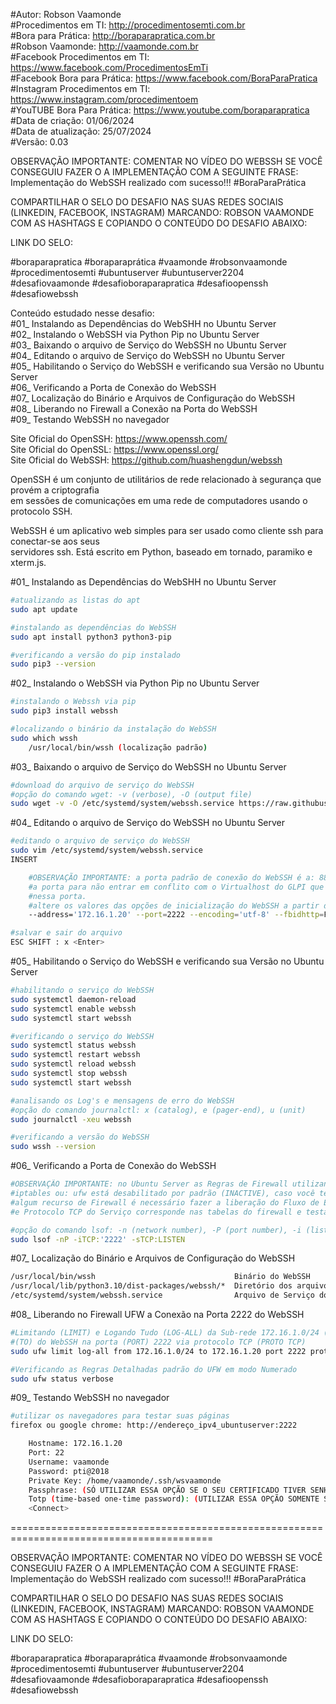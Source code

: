 #Autor: Robson Vaamonde<br>
#Procedimentos em TI: http://procedimentosemti.com.br<br>
#Bora para Prática: http://boraparapratica.com.br<br>
#Robson Vaamonde: http://vaamonde.com.br<br>
#Facebook Procedimentos em TI: https://www.facebook.com/ProcedimentosEmTi<br>
#Facebook Bora para Prática: https://www.facebook.com/BoraParaPratica<br>
#Instagram Procedimentos em TI: https://www.instagram.com/procedimentoem<br>
#YouTUBE Bora Para Prática: https://www.youtube.com/boraparapratica<br>
#Data de criação: 01/06/2024<br>
#Data de atualização: 25/07/2024<br>
#Versão: 0.03<br>

OBSERVAÇÃO IMPORTANTE: COMENTAR NO VÍDEO DO WEBSSH SE VOCÊ CONSEGUIU FAZER O A IMPLEMENTAÇÃO COM 
A SEGUINTE FRASE: Implementação do WebSSH realizado com sucesso!!! #BoraParaPrática

COMPARTILHAR O SELO DO DESAFIO NAS SUAS REDES SOCIAIS (LINKEDIN, FACEBOOK, INSTAGRAM)
MARCANDO: ROBSON VAAMONDE COM AS HASHTAGS E COPIANDO O CONTEÚDO DO DESAFIO ABAIXO: 

LINK DO SELO: 

#boraparapratica #boraparaprática #vaamonde #robsonvaamonde #procedimentosemti #ubuntuserver 
#ubuntuserver2204 #desafiovaamonde #desafioboraparapratica #desafioopenssh #desafiowebssh

Conteúdo estudado nesse desafio:<br>
#01_ Instalando as Dependências do WebSHH no Ubuntu Server<br>
#02_ Instalando o WebSSH via Python Pip no Ubuntu Server<br>
#03_ Baixando o arquivo de Serviço do WebSSH no Ubuntu Server<br>
#04_ Editando o arquivo de Serviço do WebSSH no Ubuntu Server<br>
#05_ Habilitando o Serviço do WebSSH e verificando sua Versão no Ubuntu Server<br>
#06_ Verificando a Porta de Conexão do WebSSH<br>
#07_ Localização do Binário e Arquivos de Configuração do WebSSH<br>
#08_ Liberando no Firewall a Conexão na Porta do WebSSH<br>
#09_ Testando WebSSH no navegador<br>

Site Oficial do OpenSSH: https://www.openssh.com/<br>
Site Oficial do OpenSSL: https://www.openssl.org/<br>
Site Oficial do WebSSH: https://github.com/huashengdun/webssh

OpenSSH é um conjunto de utilitários de rede relacionado à segurança que provém a criptografia<br> 
em sessões de comunicações em uma rede de computadores usando o protocolo SSH.

WebSSH é um aplicativo web simples para ser usado como cliente ssh para conectar-se aos seus <br>
servidores ssh. Está escrito em Python, baseado em tornado, paramiko e xterm.js.

#01_ Instalando as Dependências do WebSHH no Ubuntu Server<br>
```bash
#atualizando as listas do apt
sudo apt update

#instalando as dependências do WebSSH
sudo apt install python3 python3-pip

#verificando a versão do pip instalado
sudo pip3 --version
```

#02_ Instalando o WebSSH via Python Pip no Ubuntu Server<br>
```bash
#instalando o Webssh via pip
sudo pip3 install webssh

#localizando o binário da instalação do WebSSH
sudo which wssh
	/usr/local/bin/wssh (localização padrão)
```

#03_ Baixando o arquivo de Serviço do WebSSH no Ubuntu Server<br>
```bash
#download do arquivo de serviço do WebSSH
#opção do comando wget: -v (verbose), -O (output file)
sudo wget -v -O /etc/systemd/system/webssh.service https://raw.githubusercontent.com/vaamonde/ca-certificates/main/conf/webssh.service
```

#04_ Editando o arquivo de Serviço do WebSSH no Ubuntu Server<br>
```bash
#editando o arquivo de serviço do WebSSH
sudo vim /etc/systemd/system/webssh.service
INSERT

	#OBSERVAÇÃO IMPORTANTE: a porta padrão de conexão do WebSSH é a: 8888, foi alterado
	#a porta para não entrar em conflito com o Virtualhost do GLPI que está configurado
	#nessa porta.
	#altere os valores das opções de inicialização do WebSSH a partir da linha: 9
	--address='172.16.1.20' --port=2222 --encoding='utf-8' --fbidhttp=False

#salvar e sair do arquivo
ESC SHIFT : x <Enter>
```

#05_ Habilitando o Serviço do WebSSH e verificando sua Versão no Ubuntu Server<br>
```bash
#habilitando o serviço do WebSSH
sudo systemctl daemon-reload
sudo systemctl enable webssh
sudo systemctl start webssh

#verificando o serviço do WebSSH
sudo systemctl status webssh
sudo systemctl restart webssh
sudo systemctl reload webssh
sudo systemctl stop webssh
sudo systemctl start webssh

#analisando os Log's e mensagens de erro do WebSSH
#opção do comando journalctl: x (catalog), e (pager-end), u (unit)
sudo journalctl -xeu webssh

#verificando a versão do WebSSH
sudo wssh --version
```

#06_ Verificando a Porta de Conexão do WebSSH<br>
```bash
#OBSERVAÇÃO IMPORTANTE: no Ubuntu Server as Regras de Firewall utilizando o comando: 
#iptables ou: ufw está desabilitado por padrão (INACTIVE), caso você tenha habilitado 
#algum recurso de Firewall é necessário fazer a liberação do Fluxo de Entrada, Porta 
#e Protocolo TCP do Serviço corresponde nas tabelas do firewall e testar a conexão.

#opção do comando lsof: -n (network number), -P (port number), -i (list IP Address), -s (alone directs)
sudo lsof -nP -iTCP:'2222' -sTCP:LISTEN
```

#07_ Localização do Binário e Arquivos de Configuração do WebSSH<br>
```bash
/usr/local/bin/wssh                               Binário do WebSSH
/usr/local/lib/python3.10/dist-packages/webssh/*  Diretório dos arquivos de configuração do WebSSH
/etc/systemd/system/webssh.service                Arquivo de Serviço do WebSSH
```

#08_ Liberando no Firewall UFW a Conexão na Porta 2222 do WebSSH<br>
```bash
#Limitando (LIMIT) e Logando Tudo (LOG-ALL) da Sub-rede 172.16.1.0/24 (FROM) acessar o servidor
#(TO) do WebSSH na porta (PORT) 2222 via protocolo TCP (PROTO TCP)
sudo ufw limit log-all from 172.16.1.0/24 to 172.16.1.20 port 2222 proto tcp comment 'Limitando a sub-rede para acessar o WebSSH'

#Verificando as Regras Detalhadas padrão do UFW em modo Numerado
sudo ufw status verbose
```

#09_ Testando WebSSH no navegador<br>
```bash
#utilizar os navegadores para testar suas páginas
firefox ou google chrome: http://endereço_ipv4_ubuntuserver:2222

	Hostname: 172.16.1.20
	Port: 22
	Username: vaamonde
	Password: pti@2018
	Private Key: /home/vaamonde/.ssh/wsvaamonde
	Passphrase: (SÓ UTILIZAR ESSA OPÇÃO SE O SEU CERTIFICADO TIVER SENHA DE ACESSO)
	Totp (time-based one-time password): (UTILIZAR ESSA OPÇÃO SOMENTE SE VOCÊ TIVER O 2FA)
	<Connect>
```

=========================================================================================

OBSERVAÇÃO IMPORTANTE: COMENTAR NO VÍDEO DO WEBSSH SE VOCÊ CONSEGUIU FAZER O A IMPLEMENTAÇÃO COM 
A SEGUINTE FRASE: Implementação do WebSSH realizado com sucesso!!! #BoraParaPrática

COMPARTILHAR O SELO DO DESAFIO NAS SUAS REDES SOCIAIS (LINKEDIN, FACEBOOK, INSTAGRAM)
MARCANDO: ROBSON VAAMONDE COM AS HASHTAGS E COPIANDO O CONTEÚDO DO DESAFIO ABAIXO: 

LINK DO SELO: 

#boraparapratica #boraparaprática #vaamonde #robsonvaamonde #procedimentosemti #ubuntuserver 
#ubuntuserver2204 #desafiovaamonde #desafioboraparapratica #desafioopenssh #desafiowebssh